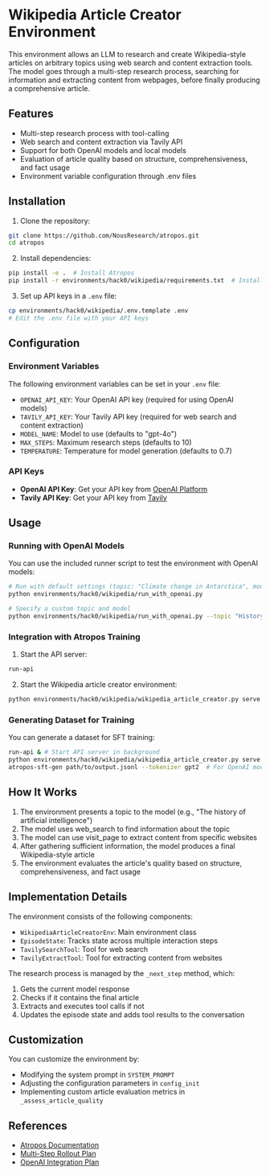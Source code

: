 # Wikipedia Article Creator Environment

This environment allows an LLM to research and create Wikipedia-style articles on arbitrary topics using web search and content extraction tools. The model goes through a multi-step research process, searching for information and extracting content from webpages, before finally producing a comprehensive article.

## Features

- Multi-step research process with tool-calling
- Web search and content extraction via Tavily API
- Support for both OpenAI models and local models
- Evaluation of article quality based on structure, comprehensiveness, and fact usage
- Environment variable configuration through .env files

## Installation

1. Clone the repository:
```bash
git clone https://github.com/NousResearch/atropos.git
cd atropos
```

2. Install dependencies:
```bash
pip install -e .  # Install Atropos
pip install -r environments/hack0/wikipedia/requirements.txt  # Install Wikipedia environment dependencies
```

3. Set up API keys in a `.env` file:
```bash
cp environments/hack0/wikipedia/.env.template .env
# Edit the .env file with your API keys
```

## Configuration

### Environment Variables

The following environment variables can be set in your `.env` file:

- `OPENAI_API_KEY`: Your OpenAI API key (required for using OpenAI models)
- `TAVILY_API_KEY`: Your Tavily API key (required for web search and content extraction)
- `MODEL_NAME`: Model to use (defaults to "gpt-4o")
- `MAX_STEPS`: Maximum research steps (defaults to 10)
- `TEMPERATURE`: Temperature for model generation (defaults to 0.7)

### API Keys

- **OpenAI API Key**: Get your API key from [OpenAI Platform](https://platform.openai.com/api-keys)
- **Tavily API Key**: Get your API key from [Tavily](https://tavily.com/)

## Usage

### Running with OpenAI Models

You can use the included runner script to test the environment with OpenAI models:

```bash
# Run with default settings (topic: "Climate change in Antarctica", model: gpt-4o)
python environments/hack0/wikipedia/run_with_openai.py

# Specify a custom topic and model
python environments/hack0/wikipedia/run_with_openai.py --topic "History of quantum computing" --model "gpt-3.5-turbo" --max-steps 8
```

### Integration with Atropos Training

1. Start the API server:
```bash
run-api
```

2. Start the Wikipedia article creator environment:
```bash
python environments/hack0/wikipedia/wikipedia_article_creator.py serve
```

### Generating Dataset for Training

You can generate a dataset for SFT training:

```bash
run-api & # Start API server in background
python environments/hack0/wikipedia/wikipedia_article_creator.py serve & # Start environment in background
atropos-sft-gen path/to/output.jsonl --tokenizer gpt2  # For OpenAI models
```

## How It Works

1. The environment presents a topic to the model (e.g., "The history of artificial intelligence")
2. The model uses web_search to find information about the topic
3. The model can use visit_page to extract content from specific websites
4. After gathering sufficient information, the model produces a final Wikipedia-style article
5. The environment evaluates the article's quality based on structure, comprehensiveness, and fact usage

## Implementation Details

The environment consists of the following components:

- `WikipediaArticleCreatorEnv`: Main environment class
- `EpisodeState`: Tracks state across multiple interaction steps
- `TavilySearchTool`: Tool for web search
- `TavilyExtractTool`: Tool for extracting content from websites

The research process is managed by the `_next_step` method, which:
1. Gets the current model response
2. Checks if it contains the final article
3. Extracts and executes tool calls if not
4. Updates the episode state and adds tool results to the conversation

## Customization

You can customize the environment by:

- Modifying the system prompt in `SYSTEM_PROMPT`
- Adjusting the configuration parameters in `config_init`
- Implementing custom article evaluation metrics in `_assess_article_quality`

## References

- [Atropos Documentation](https://github.com/NousResearch/atropos/README.md)
- [Multi-Step Rollout Plan](multi_step_rollout_plan.md)
- [OpenAI Integration Plan](multi_step_rollout_plan_openai.md)